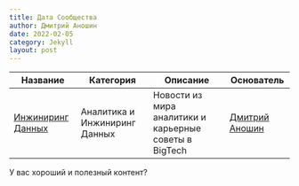 ```yaml
---
title: Дата Сообщества
author: Дмитрий Аношин
date: 2022-02-05
category: Jekyll
layout: post
---
```


| Название | Категория | Описание | Основатель |
|----------|-----------|-----------|------------|
| [Инжиниринг Данных](https://t.me/rockyourdata) | Аналитика и Инжиниринг Данных | Новости из мира аналитики и карьерные советы в BigTech | [Дмитрий Аношин](https://www.linkedin.com/in/dmitryanoshin/) |

У вас хороший и полезный контент? 


